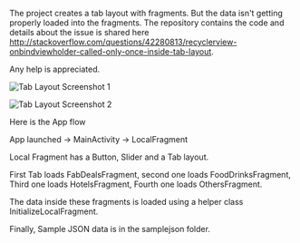 The project creates a tab layout with fragments. But the data isn't getting properly loaded into the fragments. The repository contains the code and details about the issue is shared here http://stackoverflow.com/questions/42280813/recyclerview-onbindviewholder-called-only-once-inside-tab-layout.

Any help is appreciated.

![Tab Layout Screenshot 1](https://raw.github.com/gSrikar/TabLayout/master/screeenshots/Screenshot_2017-02-21-20-26-22-331.jpeg)

![Tab Layout Screenshot 2](https://raw.github.com/gSrikar/TabLayout/master/screeenshots/Screenshot_2017-02-21-20-26-16-577.jpeg)


Here is the App flow

App launched -> MainActivity -> LocalFragment

Local Fragment has a Button, Slider and a Tab layout.

First Tab loads FabDealsFragment, second one loads FoodDrinksFragment, Third one loads HotelsFragment, Fourth one loads OthersFragment.

The data inside these fragments is loaded using a helper class InitializeLocalFragment.

Finally, Sample JSON data is in the samplejson folder.
